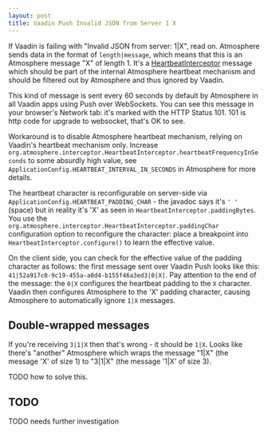 ```yaml
---
layout: post
title: Vaadin Push Invalid JSON from Server 1 X
---
```


If Vaadin is failing with "Invalid JSON from server: 1|X", read on.
Atmosphere sends data in the format of `length|message`, which means that
this is an Atmosphere message "X" of length 1. It's a
[HeartbeatInterceptor](https://github.com/Atmosphere/atmosphere/blob/24a1456c137e36dfe7c7a6b180ebe299713fb457/modules/cpr/src/main/java/org/atmosphere/interceptor/HeartbeatInterceptor.java#L81)
message which should be part of the internal Atmosphere heartbeat mechanism and should
be filtered out by Atmosphere and thus ignored by Vaadin.

This kind of message is sent every 60 seconds by default by Atmosphere in all Vaadin apps using Push over WebSockets.
You can see this message in your browser's Network tab: it's marked with the HTTP Status 101.
101 is http code for upgrade to websocket, that's OK to see.

Workaround is to disable Atmosphere heartbeat mechanism, relying on Vaadin's
heartbeat mechanism only. Increase `org.atmosphere.interceptor.HeartbeatInterceptor.heartbeatFrequencyInSeconds` to some absurdly high value,
see `ApplicationConfig.HEARTBEAT_INTERVAL_IN_SECONDS` in Atmosphere for more details.

The heartbeat character is reconfigurable on server-side
via `ApplicationConfig.HEARTBEAT_PADDING_CHAR` - the javadoc says it's `' '` (space) but in reality it's
'X' as seen in `HeartbeatInterceptor.paddingBytes`. You use the `org.atmosphere.interceptor.HeartbeatInterceptor.paddingChar`
configuration option to reconfigure the character: place a breakpoint into `HeartbeatInterceptor.configure()` to
learn the effective value.

On the client side, you can check for the effective value of the padding character as follows:
the first message sent over Vaadin Push looks like this: `41|52a917c0-9c19-455a-a0d4-b155f46a3ed3|0|X|`. Pay attention
to the end of the message: the `0|X` configures the heartbeat padding to the `X` character.
Vaadin then configures Atmosphere to the 'X' padding character, causing Atmosphere to automatically ignore `1|X` messages.

## Double-wrapped messages

If you're receiving `3|1|X` then that's wrong - it should be `1|X`. Looks like there's "another" Atmosphere
which wraps the message "1|X" (the message 'X' of size 1) to "3|1|X" (the message '1|X' of size 3).

TODO how to solve this.

## TODO

TODO needs further investigation
